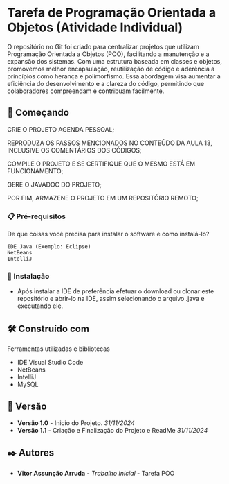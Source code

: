 # Tarefa de Programação Orientada a Objetos (Atividade Individual)

O repositório no Git foi criado para centralizar projetos que utilizam Programação Orientada a Objetos (POO), facilitando a manutenção e a expansão dos sistemas. Com uma estrutura baseada em classes e objetos, promovemos melhor encapsulação, reutilização de código e aderência a princípios como herança e polimorfismo. Essa abordagem visa aumentar a eficiência do desenvolvimento e a clareza do código, permitindo que colaboradores compreendam e contribuam facilmente.

## 🚀 Começando

CRIE O PROJETO AGENDA PESSOAL;

REPRODUZA OS PASSOS MENCIONADOS NO CONTEÚDO DA AULA 13, INCLUSIVE OS COMENTÁRIOS DOS CÓDIGOS;

COMPILE O PROJETO E SE CERTIFIQUE QUE O MESMO ESTÁ EM FUNCIONAMENTO;

GERE O JAVADOC DO PROJETO;

POR FIM, ARMAZENE O PROJETO EM UM REPOSITÓRIO REMOTO;

### 📋 Pré-requisitos

De que coisas você precisa para instalar o software e como instalá-lo?

```
IDE Java (Exemplo: Eclipse)
NetBeans
IntelliJ
```

### 🔧 Instalação

* Após instalar a IDE de preferência efetuar o download ou clonar este repositório e abrir-lo na IDE, assim selecionando o arquivo .java e executando ele.

## 🛠️ Construído com

Ferramentas utilizadas e bibliotecas

* IDE Visual Studio Code
* NetBeans
* IntelliJ
* MySQL

## 📌 Versão

* **Versão 1.0** - Inicio do Projeto. *31/11/2024*
* **Versão 1.1** - Criação e Finalização do Projeto e ReadMe *31/11/2024*

## ✒️ Autores

* **Vitor Assunção Arruda** - *Trabalho Inicial* - Tarefa POO